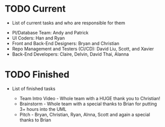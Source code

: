 # TODO Current 

-  List of current tasks and who are responsible for them

  * PI/Database Team: Andy and Patrick
  * UI Coders: Han and Ryan
  * Front and Back-End Designers: Bryan and Christian
  * Repo Management and Testers (CI/CD): David Liu, Scott, and Xavier
  * Back-End Developers: Claire, Delvin, David Thai, Alanna

# TODO Finished

- List of finished tasks
  
  * Team Intro Video - Whole team with a HUGE thank you to Christian!
  * Brainstorm - Whole team with a special thanks to Brian for putting 3+ hours into the UML
  * Pitch - Bryan, Christian, Ryan, Alnna, Scott and again a special thanks to Brian
